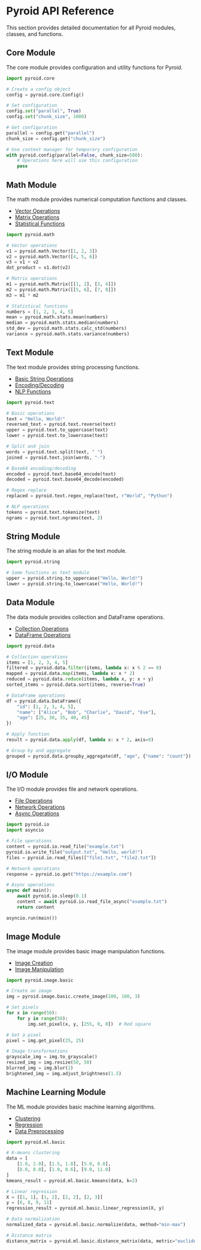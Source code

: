 # Pyroid API Reference

This section provides detailed documentation for all Pyroid modules, classes, and functions.

## Core Module

The core module provides configuration and utility functions for Pyroid.

```python
import pyroid.core

# Create a config object
config = pyroid.core.Config()

# Set configuration
config.set("parallel", True)
config.set("chunk_size", 1000)

# Get configuration
parallel = config.get("parallel")
chunk_size = config.get("chunk_size")

# Use context manager for temporary configuration
with pyroid.config(parallel=False, chunk_size=500):
    # Operations here will use this configuration
    pass
```

## Math Module

The math module provides numerical computation functions and classes.

- [Vector Operations](./vector_ops.md)
- [Matrix Operations](./matrix_ops.md)
- [Statistical Functions](./stats_ops.md)

```python
import pyroid.math

# Vector operations
v1 = pyroid.math.Vector([1, 2, 3])
v2 = pyroid.math.Vector([4, 5, 6])
v3 = v1 + v2
dot_product = v1.dot(v2)

# Matrix operations
m1 = pyroid.math.Matrix([[1, 2], [3, 4]])
m2 = pyroid.math.Matrix([[5, 6], [7, 8]])
m3 = m1 * m2

# Statistical functions
numbers = [1, 2, 3, 4, 5]
mean = pyroid.math.stats.mean(numbers)
median = pyroid.math.stats.median(numbers)
std_dev = pyroid.math.stats.calc_std(numbers)
variance = pyroid.math.stats.variance(numbers)
```

## Text Module

The text module provides string processing functions.

- [Basic String Operations](./text_ops.md)
- [Encoding/Decoding](./encoding_ops.md)
- [NLP Functions](./nlp_ops.md)

```python
import pyroid.text

# Basic operations
text = "Hello, World!"
reversed_text = pyroid.text.reverse(text)
upper = pyroid.text.to_uppercase(text)
lower = pyroid.text.to_lowercase(text)

# Split and join
words = pyroid.text.split(text, " ")
joined = pyroid.text.join(words, "-")

# Base64 encoding/decoding
encoded = pyroid.text.base64_encode(text)
decoded = pyroid.text.base64_decode(encoded)

# Regex replace
replaced = pyroid.text.regex_replace(text, r"World", "Python")

# NLP operations
tokens = pyroid.text.tokenize(text)
ngrams = pyroid.text.ngrams(text, 2)
```

## String Module

The string module is an alias for the text module.

```python
import pyroid.string

# Same functions as text module
upper = pyroid.string.to_uppercase("Hello, World!")
lower = pyroid.string.to_lowercase("Hello, World!")
```

## Data Module

The data module provides collection and DataFrame operations.

- [Collection Operations](./collection_ops.md)
- [DataFrame Operations](./dataframe_ops.md)

```python
import pyroid.data

# Collection operations
items = [1, 2, 3, 4, 5]
filtered = pyroid.data.filter(items, lambda x: x % 2 == 0)
mapped = pyroid.data.map(items, lambda x: x * 2)
reduced = pyroid.data.reduce(items, lambda x, y: x + y)
sorted_items = pyroid.data.sort(items, reverse=True)

# DataFrame operations
df = pyroid.data.DataFrame({
    "id": [1, 2, 3, 4, 5],
    "name": ["Alice", "Bob", "Charlie", "David", "Eve"],
    "age": [25, 30, 35, 40, 45]
})

# Apply function
result = pyroid.data.apply(df, lambda x: x * 2, axis=0)

# Group by and aggregate
grouped = pyroid.data.groupby_aggregate(df, "age", {"name": "count"})
```

## I/O Module

The I/O module provides file and network operations.

- [File Operations](./file_ops.md)
- [Network Operations](./network_ops.md)
- [Async Operations](./async_ops.md)

```python
import pyroid.io
import asyncio

# File operations
content = pyroid.io.read_file("example.txt")
pyroid.io.write_file("output.txt", "Hello, world!")
files = pyroid.io.read_files(["file1.txt", "file2.txt"])

# Network operations
response = pyroid.io.get("https://example.com")

# Async operations
async def main():
    await pyroid.io.sleep(0.1)
    content = await pyroid.io.read_file_async("example.txt")
    return content

asyncio.run(main())
```

## Image Module

The image module provides basic image manipulation functions.

- [Image Creation](./image_creation.md)
- [Image Manipulation](./image_manipulation.md)

```python
import pyroid.image.basic

# Create an image
img = pyroid.image.basic.create_image(100, 100, 3)

# Set pixels
for x in range(50):
    for y in range(50):
        img.set_pixel(x, y, [255, 0, 0])  # Red square

# Get a pixel
pixel = img.get_pixel(25, 25)

# Image transformations
grayscale_img = img.to_grayscale()
resized_img = img.resize(50, 50)
blurred_img = img.blur(2)
brightened_img = img.adjust_brightness(1.5)
```

## Machine Learning Module

The ML module provides basic machine learning algorithms.

- [Clustering](./clustering.md)
- [Regression](./regression.md)
- [Data Preprocessing](./preprocessing.md)

```python
import pyroid.ml.basic

# K-means clustering
data = [
    [1.0, 2.0], [1.5, 1.8], [5.0, 8.0],
    [8.0, 8.0], [1.0, 0.6], [9.0, 11.0]
]
kmeans_result = pyroid.ml.basic.kmeans(data, k=2)

# Linear regression
X = [[1, 1], [1, 2], [2, 2], [2, 3]]
y = [6, 8, 9, 11]
regression_result = pyroid.ml.basic.linear_regression(X, y)

# Data normalization
normalized_data = pyroid.ml.basic.normalize(data, method="min-max")

# Distance matrix
distance_matrix = pyroid.ml.basic.distance_matrix(data, metric="euclidean")